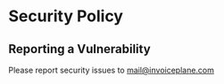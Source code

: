 # Security Policy

## Reporting a Vulnerability

Please report security issues to mail@invoiceplane.com
